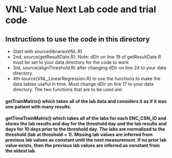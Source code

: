 # VNL: Value Next Lab code and trial code
## Instructions to use the code in this directory
* Start with source(librariesVNL.R)
* 2nd, source(getResultDate.R): Note:  dDir on line 19 of getResultDate.R must be set to your data directory for the code to work
* 3rd, source(alignThreshold.R) after changing dDir on line 24 to your data directory.
* 4th source(VNL_LinearRegression.R) to use the functions to make the data tables useful in time. Must change dDir on line 17 to your data directory. The two functions that are to be used are:
#### getTrainMatrix() which takes all of the lab data and considers it as if it was one patient with many results. 
#### getTimeTrainMatrix() which takes all of the labs for each ENC_CSN_ID and stores the lab results and day for the threshold day and the lab results and days for 10 days prior to the threshold day. The labs are normalized to the threshold (lab at threshold = 1). Missing lab values are inferred from previous lab values as constant until the next measurement. If no prior lab value exists, then the previous lab values are inferred as constant from the oldest lab.

